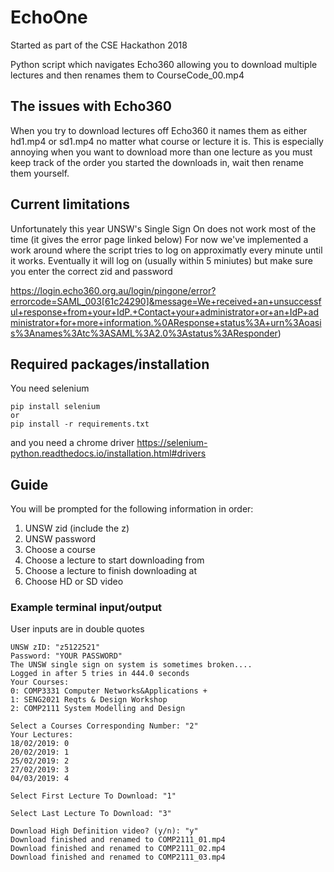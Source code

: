 # EchoOne
Started as part of the CSE Hackathon 2018

Python script which navigates Echo360 allowing you to download multiple lectures and then renames them to CourseCode\_00.mp4

## The issues with Echo360
When you try to download lectures off Echo360 it names them as either hd1.mp4 or sd1.mp4 no matter what course or lecture it is. This is especially annoying when you want to download more than one lecture as you must keep track of the order you started the downloads in, wait then rename them yourself.

## Current limitations
Unfortunately this year UNSW's Single Sign On does not work most of the time (it gives the error page linked below)
For now we've implemented a work around where the script tries to log on approximatly every minute until it works.
Eventually it will log on (usually within 5 miniutes) but make sure you enter the correct zid and password

https://login.echo360.org.au/login/pingone/error?errorcode=SAML_003[61c24290]&message=We+received+an+unsuccessful+response+from+your+IdP.+Contact+your+administrator+or+an+IdP+administrator+for+more+information.%0AResponse+status%3A+urn%3Aoasis%3Anames%3Atc%3ASAML%3A2.0%3Astatus%3AResponder)

## Required packages/installation
You need selenium
```
pip install selenium
or
pip install -r requirements.txt
```
and you need a chrome driver https://selenium-python.readthedocs.io/installation.html#drivers

## Guide
You will be prompted for the following information in order:
1. UNSW zid (include the z)
2. UNSW password
3. Choose a course
4. Choose a lecture to start downloading from
5. Choose a lecture to finish downloading at
6. Choose HD or SD video

### Example terminal input/output
User inputs are in double quotes


```
UNSW zID: "z5122521"
Password: "YOUR PASSWORD"
The UNSW single sign on system is sometimes broken....
Logged in after 5 tries in 444.0 seconds
Your Courses:
0: COMP3331 Computer Networks&Applications +
1: SENG2021 Reqts & Design Workshop
2: COMP2111 System Modelling and Design

Select a Courses Corresponding Number: "2"
Your Lectures:
18/02/2019: 0
20/02/2019: 1
25/02/2019: 2
27/02/2019: 3
04/03/2019: 4

Select First Lecture To Download: "1"

Select Last Lecture To Download: "3"

Download High Definition video? (y/n): "y"
Download finished and renamed to COMP2111_01.mp4
Download finished and renamed to COMP2111_02.mp4
Download finished and renamed to COMP2111_03.mp4
```
